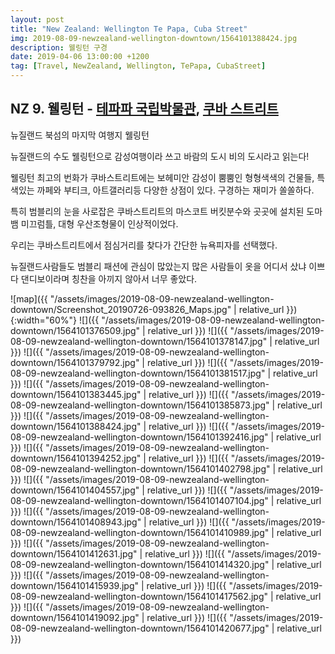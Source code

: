 ```yaml
---
layout: post
title: "New Zealand: Wellington Te Papa, Cuba Street"
img: 2019-08-09-newzealand-wellington-downtown/1564101388424.jpg
description: 웰링턴 구경
date: 2019-04-06 13:00:00 +1200
tag: [Travel, NewZealand, Wellington, TePapa, CubaStreet]
---
```


## NZ 9. 웰링턴 - [테파파 국립박물관](https://www.tepapa.govt.nz/), [쿠바 스트리트](https://en.wikipedia.org/wiki/Cuba_Street,_Wellington)

뉴질랜드 북섬의 마지막 여행지 웰링턴  

뉴질랜드의 수도 웰링턴으로 감성여행이라 쓰고 바람의 도시 비의 도시라고 읽는다!  

웰링턴 최고의 번화가 쿠바스트리트에는 보헤미안 감성이 뿜뿜인 형형색색의 건물들, 특색있는 까페와 부티크, 아트갤러리등 다양한 상점이 있다. 구경하는 재미가 쏠쏠하다.  

특히 범블리의 눈을 사로잡은 쿠바스트리트의 마스코트 버킷분수와 곳곳에 설치된 도마뱀 미끄럼틀, 대형 우산조형물이 인상적이었다.  

우리는 쿠바스트리트에서 점심거리를 찾다가 간단한 뉴욕피자를 선택했다.  

뉴질랜드사람들도 범블리 패션에 관심이 많았는지 많은 사람들이 옷을 어디서 샀냐 이쁘다 댄디보이라며 칭찬을 아끼지 않아서 너무 좋았다.

![map]({{ "/assets/images/2019-08-09-newzealand-wellington-downtown/Screenshot_20190726-093826_Maps.jpg" | relative_url }}){:width="60%"}
![]({{ "/assets/images/2019-08-09-newzealand-wellington-downtown/1564101376509.jpg" | relative_url }})
![]({{ "/assets/images/2019-08-09-newzealand-wellington-downtown/1564101378147.jpg" | relative_url }})
![]({{ "/assets/images/2019-08-09-newzealand-wellington-downtown/1564101379792.jpg" | relative_url }})
![]({{ "/assets/images/2019-08-09-newzealand-wellington-downtown/1564101381517.jpg" | relative_url }})
![]({{ "/assets/images/2019-08-09-newzealand-wellington-downtown/1564101383445.jpg" | relative_url }})
![]({{ "/assets/images/2019-08-09-newzealand-wellington-downtown/1564101385873.jpg" | relative_url }})
![]({{ "/assets/images/2019-08-09-newzealand-wellington-downtown/1564101388424.jpg" | relative_url }})
![]({{ "/assets/images/2019-08-09-newzealand-wellington-downtown/1564101392416.jpg" | relative_url }})
![]({{ "/assets/images/2019-08-09-newzealand-wellington-downtown/1564101394252.jpg" | relative_url }})
![]({{ "/assets/images/2019-08-09-newzealand-wellington-downtown/1564101402798.jpg" | relative_url }})
![]({{ "/assets/images/2019-08-09-newzealand-wellington-downtown/1564101404557.jpg" | relative_url }})
![]({{ "/assets/images/2019-08-09-newzealand-wellington-downtown/1564101407104.jpg" | relative_url }})
![]({{ "/assets/images/2019-08-09-newzealand-wellington-downtown/1564101408943.jpg" | relative_url }})
![]({{ "/assets/images/2019-08-09-newzealand-wellington-downtown/1564101410989.jpg" | relative_url }})
![]({{ "/assets/images/2019-08-09-newzealand-wellington-downtown/1564101412631.jpg" | relative_url }})
![]({{ "/assets/images/2019-08-09-newzealand-wellington-downtown/1564101414320.jpg" | relative_url }})
![]({{ "/assets/images/2019-08-09-newzealand-wellington-downtown/1564101415939.jpg" | relative_url }})
![]({{ "/assets/images/2019-08-09-newzealand-wellington-downtown/1564101417562.jpg" | relative_url }})
![]({{ "/assets/images/2019-08-09-newzealand-wellington-downtown/1564101419092.jpg" | relative_url }})
![]({{ "/assets/images/2019-08-09-newzealand-wellington-downtown/1564101420677.jpg" | relative_url }})
